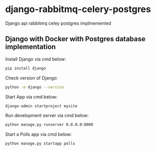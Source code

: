 # django-rabbitmq-celery-postgres
Django api rabbitmq celey postgres implmemented
## Django with Docker with Postgres database implementation

Install Django via cmd below:
```bash
pip install django
```

Check version of Django:
```bash
python -m django --version
```

Start App via cmd below:
```bash
django-admin startproject mysite
```

Run development server via cmd below:
```bash
python manage.py runserver 0.0.0.0:8000
```

Start a Polls app via cmd below:
```bash
python manage.py startapp polls
```


